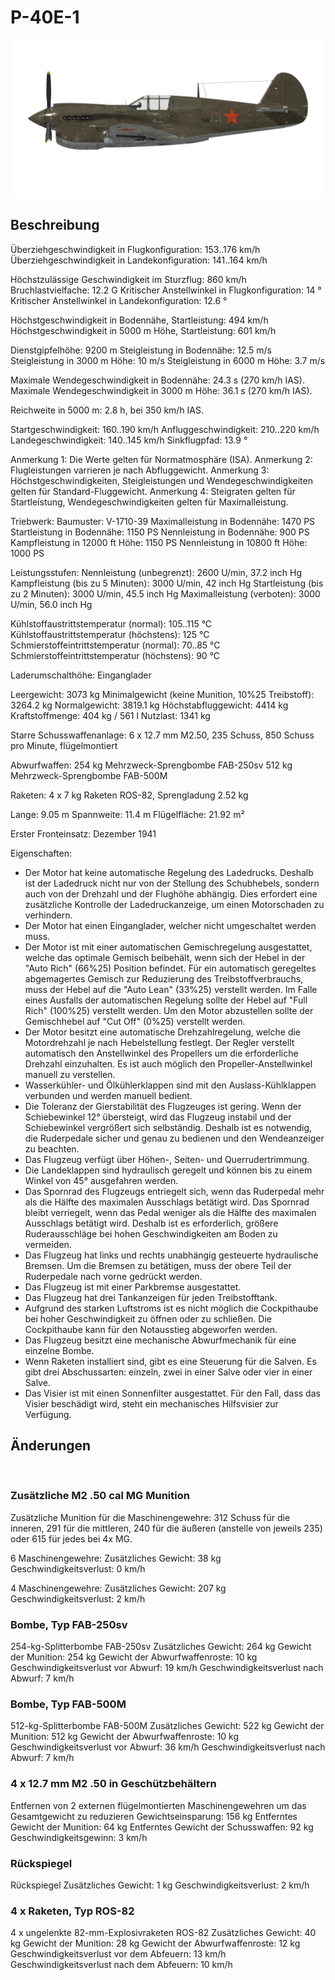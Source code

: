 # P-40E-1

![p40e1](../images/p40e1.png)

## Beschreibung

Überziehgeschwindigkeit in Flugkonfiguration: 153..176 km/h
Überziehgeschwindigkeit in Landekonfiguration: 141..164 km/h

Höchstzulässige Geschwindigkeit im Sturzflug: 860 km/h
Bruchlastvielfache: 12.2 G
Kritischer Anstellwinkel in Flugkonfiguration: 14 °
Kritischer Anstellwinkel in Landekonfiguration: 12.6 °

Höchstgeschwindigkeit in Bodennähe, Startleistung: 494 km/h
Höchstgeschwindigkeit in 5000 m Höhe, Startleistung: 601 km/h

Dienstgipfelhöhe: 9200 m
Steigleistung in Bodennähe: 12.5 m/s
Steigleistung in 3000 m Höhe: 10 m/s
Steigleistung in 6000 m Höhe: 3.7 m/s

Maximale Wendegeschwindigkeit in Bodennähe: 24.3 s (270 km/h IAS).
Maximale Wendegeschwindigkeit in 3000 m Höhe: 36.1 s (270 km/h IAS).

Reichweite in 5000 m: 2.8 h, bei 350 km/h IAS.

Startgeschwindigkeit: 160..190 km/h
Anfluggeschwindigkeit: 210..220 km/h
Landegeschwindigkeit: 140..145 km/h
Sinkflugpfad: 13.9 °

Anmerkung 1: Die Werte gelten für Normatmosphäre (ISA).
Anmerkung 2: Flugleistungen varrieren je nach Abfluggewicht.
Anmerkung 3: Höchstgeschwindigkeiten, Steigleistungen und Wendegeschwindigkeiten gelten für Standard-Fluggewicht.
Anmerkung 4: Steigraten gelten für Startleistung, Wendegeschwindigkeiten gelten für Maximalleistung.

Triebwerk:
Baumuster: V-1710-39
Maximalleistung in Bodennähe: 1470 PS
Startleistung in Bodennähe: 1150 PS
Nennleistung in Bodennähe: 900 PS
Kampfleistung in 12000 ft Höhe: 1150 PS
Nennleistung in 10800 ft Höhe: 1000 PS

Leistungsstufen:
Nennleistung (unbegrenzt): 2600 U/min, 37.2 inch Hg
Kampfleistung (bis zu 5 Minuten): 3000 U/min, 42 inch Hg
Startleistung (bis zu 2 Minuten): 3000 U/min, 45.5 inch Hg
Maximalleistung (verboten): 3000 U/min, 56.0 inch Hg

Kühlstoffaustrittstemperatur (normal): 105..115 °C
Kühlstoffaustrittstemperatur (höchstens): 125 °C
Schmierstoffeintrittstemperatur (normal): 70..85 °C
Schmierstoffeintrittstemperatur (höchstens): 90 °C

Laderumschalthöhe: Einganglader

Leergewicht: 3073 kg
Minimalgewicht (keine Munition, 10%25 Treibstoff): 3264.2 kg
Normalgewicht: 3819.1 kg
Höchstabfluggewicht: 4414 kg
Kraftstoffmenge: 404 kg / 561 l
Nutzlast: 1341 kg

Starre Schusswaffenanlage:
6 x 12.7 mm M2.50, 235 Schuss, 850 Schuss pro Minute, flügelmontiert

Abwurfwaffen:
254 kg Mehrzweck-Sprengbombe FAB-250sv
512 kg Mehrzweck-Sprengbombe FAB-500M

Raketen:
4 x 7 kg Raketen ROS-82, Sprengladung 2.52 kg

Lange: 9.05 m
Spannweite: 11.4 m
Flügelfläche: 21.92 m²

Erster Fronteinsatz: Dezember 1941

Eigenschaften:
- Der Motor hat keine automatische Regelung des Ladedrucks. Deshalb ist der Ladedruck nicht nur von der Stellung des Schubhebels, sondern auch von der Drehzahl und der Flughöhe abhängig. Dies erfordert eine zusätzliche Kontrolle der Ladedruckanzeige, um einen Motorschaden zu verhindern.
- Der Motor hat einen Einganglader, welcher nicht umgeschaltet werden muss.
- Der Motor ist mit einer automatischen Gemischregelung ausgestattet, welche das optimale Gemisch beibehält, wenn sich der Hebel in der "Auto Rich" (66%25) Position befindet. Für ein automatisch geregeltes abgemagertes Gemisch zur Reduzierung des Treibstoffverbrauchs, muss der Hebel auf die "Auto Lean" (33%25) verstellt werden. Im Falle eines Ausfalls der automatischen Regelung sollte der Hebel auf "Full Rich" (100%25) verstellt werden. Um den Motor abzustellen sollte der Gemischhebel auf "Cut Off" (0%25) verstellt werden.
- Der Motor besitzt eine automatische Drehzahlregelung, welche die Motordrehzahl je nach Hebelstellung festlegt. Der Regler verstellt automatisch den Anstellwinkel des Propellers um die erforderliche Drehzahl einzuhalten. Es ist auch möglich den Propeller-Anstellwinkel manuell zu verstellen.
- Wasserkühler- und Ölkühlerklappen sind mit den Auslass-Kühlklappen verbunden und werden manuell bedient.
- Die Toleranz der Gierstabilität des Flugzeuges ist gering. Wenn der Schiebewinkel 12° übersteigt, wird das Flugzeug instabil und der Schiebewinkel vergrößert sich selbständig. Deshalb ist es notwendig, die Ruderpedale sicher und genau zu bedienen und den Wendeanzeiger zu beachten.
- Das Flugzeug verfügt über Höhen-, Seiten- und Querrudertrimmung.
- Die Landeklappen sind hydraulisch geregelt und können bis zu einem Winkel von 45° ausgefahren werden.
- Das Spornrad des Flugzeugs entriegelt sich, wenn das Ruderpedal mehr als die Hälfte des maximalen Ausschlags betätigt wird. Das Spornrad bleibt verriegelt, wenn das Pedal weniger als die Hälfte des maximalen Ausschlags betätigt wird. Deshalb ist es erforderlich, größere Ruderausschläge bei hohen Geschwindigkeiten am Boden zu vermeiden.
- Das Flugzeug hat links und rechts unabhängig gesteuerte hydraulische Bremsen. Um die Bremsen zu betätigen, muss der obere Teil der Ruderpedale nach vorne gedrückt werden.
- Das Flugzeug ist mit einer Parkbremse ausgestattet.
- Das Flugzeug hat drei Tankanzeigen für jeden Treibstofftank.
- Aufgrund des starken Luftstroms ist es nicht möglich die Cockpithaube bei hoher Geschwindigkeit zu öffnen oder zu schließen. Die Cockpithaube kann für den Notausstieg abgeworfen werden.
- Das Flugzeug besitzt eine mechanische Abwurfmechanik für eine einzelne Bombe.
- Wenn Raketen installiert sind, gibt es eine Steuerung für die Salven. Es gibt drei Abschussarten: einzeln, zwei in einer Salve oder vier in einer Salve. 
- Das Visier ist mit einen Sonnenfilter ausgestattet. Für den Fall, dass das Visier beschädigt wird, steht ein mechanisches Hilfsvisier zur Verfügung.

## Änderungen
﻿


### Zusätzliche M2 .50 cal MG Munition

Zusätzliche Munition für die Maschinengewehre: 312 Schuss für die inneren, 291 für die mittleren, 240 für die äußeren (anstelle von jeweils 235) oder 615 für jedes bei 4x MG.

6 Maschinengewehre:
Zusätzliches Gewicht: 38 kg
Geschwindigkeitsverlust: 0 km/h

4 Maschinengewehre:
Zusätzliches Gewicht: 207 kg
Geschwindigkeitsverlust: 2 km/h﻿


### Bombe, Typ FAB-250sv

254-kg-Splitterbombe FAB-250sv
Zusätzliches Gewicht: 264 kg
Gewicht der Munition: 254 kg
Gewicht der Abwurfwaffenroste: 10 kg
Geschwindigkeitsverlust vor Abwurf: 19 km/h
Geschwindigkeitsverlust nach Abwurf: 7 km/h﻿


### Bombe, Typ FAB-500M

512-kg-Splitterbombe FAB-500M
Zusätzliches Gewicht: 522 kg
Gewicht der Munition: 512 kg
Gewicht der Abwurfwaffenroste: 10 kg
Geschwindigkeitsverlust vor Abwurf: 36 km/h
Geschwindigkeitsverlust nach Abwurf: 7 km/h﻿


### 4 x 12.7 mm M2 .50 in Geschützbehältern

Entfernen von 2 externen flügelmontierten Maschinengewehren um das Gesamtgewicht zu reduzieren
Gewichtseinsparung: 156 kg
Entferntes Gewicht der Munition: 64 kg
Entferntes Gewicht der Schusswaffen: 92 kg
Geschwindigkeitsgewinn: 3 km/h


### Rückspiegel

Rückspiegel
Zusätzliches Gewicht: 1 kg
Geschwindigkeitsverlust: 2 km/h﻿


### 4 x Raketen, Typ ROS-82

4 x ungelenkte 82-mm-Explosivraketen ROS-82
Zusätzliches Gewicht: 40 kg
Gewicht der Munition: 28 kg
Gewicht der Abwurfwaffenroste: 12 kg
Geschwindigkeitsverlust vor dem Abfeuern: 13 km/h
Geschwindigkeitsverlust nach dem Abfeuern: 10 km/h